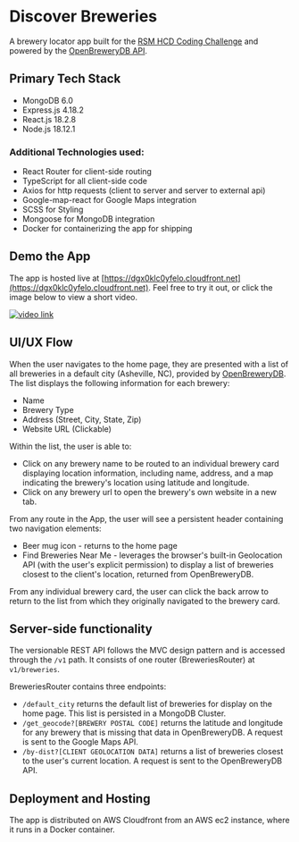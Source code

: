# Discover Breweries

A brewery locator app built for the [RSM HCD Coding Challenge](https://github.com/sds-smith/rsm-hcd-coding-challenge/blob/main/RSM%20HCD%20Coding%20Challenge%20Instructions.pdf) and powered by the [OpenBreweryDB API](https://www.openbrewerydb.org/documentation).

## Primary Tech Stack
 * MongoDB 6.0
 * Express.js 4.18.2
 * React.js 18.2.8
 * Node.js 18.12.1

### Additional Technologies used:
 * React Router for client-side routing
 * TypeScript for all client-side code
 * Axios for http requests (client to server and server to external api)
 * Google-map-react for Google Maps integration
 * SCSS for Styling
 * Mongoose for MongoDB integration
 * Docker for containerizing the app for shipping

 ## Demo the App
 The app is hosted live at [https://dgx0klc0yfelo.cloudfront.net](https://dgx0klc0yfelo.cloudfront.net). Feel free to try it out, or click the image below to view a short video.

 [![video link](http://img.youtube.com/vi/AsdvD8i8Wd4/0.jpg)](https://youtu.be/AsdvD8i8Wd4)


 ## UI/UX Flow
 When the user navigates to the home page, they are presented with a list of all breweries in a default city (Asheville, NC), provided by [OpenBreweryDB](https://www.openbrewerydb.org/documentation). The list displays the following information for each brewery:

  * Name
  * Brewery Type
  * Address (Street, City, State, Zip)
  * Website URL (Clickable)

 Within the list, the user is able to:
  * Click on any brewery name to be routed to an individual brewery card displaying location information, including name, address, and a map indicating the brewery's location using latitude and longitude. 
  * Click on any brewery url to open the brewery's own website in a new tab.

 From any route in the App, the user will see a persistent header containing two navigation elements:
  * Beer mug icon - returns to the home page
  * Find Breweries Near Me - leverages the browser's built-in Geolocation API (with the user's explicit permission) to display a list of breweries closest to the client's location, returned from OpenBreweryDB.
 
 From any individual brewery card, the user can click the back arrow to return to the list from which they originally navigated to the brewery card.

## Server-side functionality
The versionable REST API follows the MVC design pattern and is accessed through the `/v1` path. It consists of one router (BreweriesRouter) at `v1/breweries`. 

BreweriesRouter contains three endpoints:
 * `/default_city` returns the default list of breweries for display on the home page. This list is persisted in a MongoDB Cluster.
 * `/get_geocode?[BREWERY POSTAL CODE]` returns the latitude and longitude for any brewery that is missing that data in OpenBreweryDB. A request is sent to the Google Maps API.
 * `/by-dist?[CLIENT GEOLOCATION DATA]` returns a list of breweries closest to the user's current location. A request is sent to the OpenBreweryDB API.

## Deployment and Hosting
 The app is distributed on AWS Cloudfront from an AWS ec2 instance, where it runs in a Docker container.